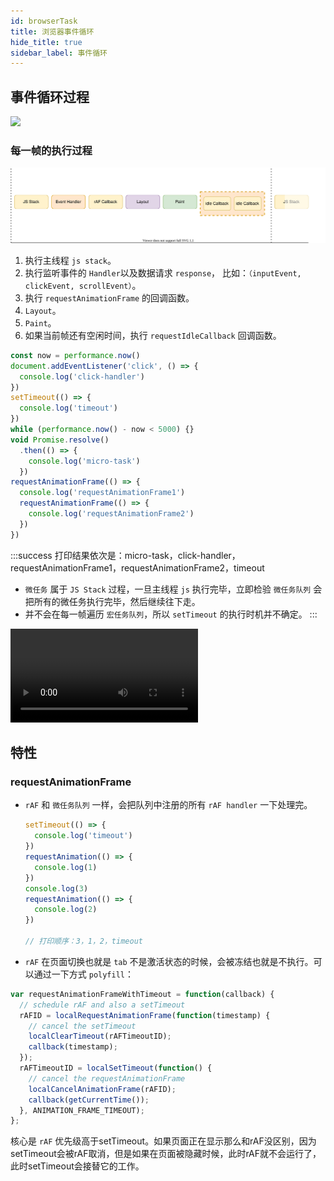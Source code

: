 ```yaml
---
id: browserTask
title: 浏览器事件循环
hide_title: true
sidebar_label: 事件循环
---
```


## 事件循环过程

<div style={{ backgroundColor: '#FFFFFF' }}>
  <img src={require("../../static/img/1_atEwskfs0gtIryRrgnAPkw.png").default} />
</div>

### 每一帧的执行过程

<div style={{ backgroundColor: '#FFFFFF' }}>

![event_loop](../../static/img/event_loop.svg)
</div>

1. 执行主线程 `js stack`。
2. 执行监听事件的 `Handler`以及数据请求 `response`， 比如：`（inputEvent, clickEvent, scrollEvent）`。
3. 执行 `requestAnimationFrame` 的回调函数。
4. `Layout`。
5. `Paint`。
6. 如果当前帧还有空闲时间，执行 `requestIdleCallback` 回调函数。

```javascript
const now = performance.now()
document.addEventListener('click', () => {
  console.log('click-handler')
})
setTimeout(() => {
  console.log('timeout')
})
while (performance.now() - now < 5000) {}
void Promise.resolve()
  .then(() => {
    console.log('micro-task')
  })
requestAnimationFrame(() => {
  console.log('requestAnimationFrame1')
  requestAnimationFrame(() => {
    console.log('requestAnimationFrame2')
  })
})
```

:::success
打印结果依次是：micro-task，click-handler，requestAnimationFrame1，requestAnimationFrame2，timeout

- `微任务` 属于 `JS Stack` 过程，一旦主线程 `js` 执行完毕，立即检验 `微任务队列` 会把所有的微任务执行完毕，然后继续往下走。
- 并不会在每一帧遍历 `宏任务队列`，所以 `setTimeout` 的执行时机并不确定。
:::

<video controls autoplay>
  <source src={require('../../static/img/e_loop.mp4').default} type="video/mp4"></source>
</video>

## 特性

### requestAnimationFrame

- `rAF` 和 `微任务队列` 一样，会把队列中注册的所有 `rAF handler` 一下处理完。

  ```javascript
  setTimeout(() => {
    console.log('timeout')
  })
  requestAnimation(() => {
    console.log(1)
  })
  console.log(3)
  requestAnimation(() => {
    console.log(2)
  })

  // 打印顺序：3，1，2，timeout
  ```

- `rAF` 在页面切换也就是 `tab` 不是激活状态的时候，会被冻结也就是不执行。可以通过一下方式 `polyfill`：

```javascript
var requestAnimationFrameWithTimeout = function(callback) {
  // schedule rAF and also a setTimeout
  rAFID = localRequestAnimationFrame(function(timestamp) {
    // cancel the setTimeout
    localClearTimeout(rAFTimeoutID);
    callback(timestamp);
  });
  rAFTimeoutID = localSetTimeout(function() {
    // cancel the requestAnimationFrame
    localCancelAnimationFrame(rAFID);
    callback(getCurrentTime());
  }, ANIMATION_FRAME_TIMEOUT);
};
```

核心是 `rAF` 优先级高于setTimeout。如果页面正在显示那么和rAF没区别，因为setTimeout会被rAF取消，但是如果在页面被隐藏时候，此时rAF就不会运行了，此时setTimeout会接替它的工作。
